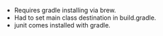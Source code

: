 - Requires gradle installing via brew.
- Had to set main class destination in build.gradle.
- junit comes installed with gradle.